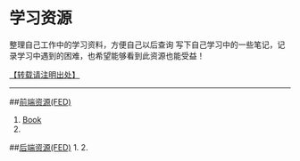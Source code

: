 学习资源
==============================
整理自己工作中的学习资料，方便自己以后查询
写下自己学习中的一些笔记，记录学习中遇到的困难，也希望能够看到此资源也能受益！

[【转载请注明出处】](https://github.com/bluemsn "bluemsn")


****

##[前端资源(FED)](./Frontend-res/README.md)  
1. [Book]()
2. 



##[后端资源(FED)](./Backend-res/README.md) 
1. 
2. 
  

 

